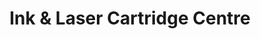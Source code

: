 ---
title: "Ink & Laser Cartridge Centre"
url: /bristol/ink-and-laser-cartridge-centre/
shop: copyshop
---